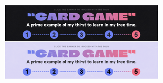 [![Are you hiring?](https://github.com/nanoqoi/tour/blob/main/assets/step-5-dark.png?raw=true)](https://github.com/nanoqoi/tour#gh-dark-mode-only)
[![Are you hiring?](https://github.com/nanoqoi/tour/blob/main/assets/step-5-light.png?raw=true)](https://github.com/nanoqoi/tour#gh-light-mode-only)
